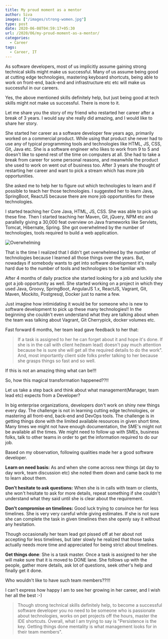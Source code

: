 ```yaml
---
title: My proud moment as a mentor
author: Siva
images: ["/images/strong-women.jpg"]
type: post
date: 2020-06-08T04:59:17+05:30
url: /2020/06/my-proud-moment-as-a-mentor/
categories:
  - Career
tags:
  - Career, IT
---
```


As software developers, most of us implicitly assume gaining strong technical skills might make us successful.
Many of us assume being good at cutting edge technologies, mastering keyboard shortcuts, being able to work on 
front-end, back-end and infrastructure etc etc will make us successful in our careers.

Yes, the above mentioned skills definitely help, but just being good at tech skills might not make us successful.
There is more to it. 

Let me share you the story of my friend who restarted her career after a break of 3 years.
I would say she really did amazing, and I would like to share her story.

She started her career as a software developer few years ago, primarily worked on a commercial product.
While using that product she never had to use any of typical programming tools and technologies like HTML, JS, CSS, Git, Java etc.
She is a software engineer who likes to work from 9 to 5 and doesn't like to spend rest of the time on computers at all.
She had to take a break from career for some personal reasons, and meanwhile the product she used to work on went out of business too.
After 3 years she thought of restarting her career and want to pick a stream which has more job opportunities.

She asked me to help her to figure out which technologies to learn and if possible to teach her those technologies.
I suggested her to learn Java, SpringBoot, ReactJS because there are more job opportunities for these technologies.

I started teaching her Core Java, HTML, JS, CSS. She was able to pick up these fine.
Then I started teaching her Maven, Git, jQuery, NPM etc and parallelly giving a 30,000 feat overview on Java frameworks like
Servlets, Tomcat, Hibernate, Spring. She got overwhelmed by the number of technologies, tools required to build a web application.

![Overwhelming](/images/overcoming.png "Overwhelming")

That is the time I realized that I didn't get overwhelmed by the number of technologies because I learned all those things over the years.
But, nowadays if somebody wants to get into software development it's really hard due to the number of tools and technologies to be familiar with.

After 4 months of daily practice she started looking for a job and luckily she got a job opportunity as well.
She started working on a project in which they used Java, Groovy, SpringBoot, AngularJS 1.x, ReactJS, Vagrant, Git, Maven, Mockito,
Postgresql, Docker just to name a few.

Just imagine how intimidating it would be for someone who is new to software development to pick up these many technologies!!
In the beginning she couldn't even understand what they are talking about when the team was talking about Vagrant, Git Cherrypick, docker volumes etc.

Fast forward 6 months, her team lead gave feedback to her that:

> If a task is assigned to her he can forget about it and hope it's done.
If she is in the call with client he(team lead) doesn't pay much attention because he is sure she will get all the required details to do the work".
And, most importantly client side folks prefer talking to her because she grasps things so fast and so well.

If this is not an amazing thing what can be!!!

So, how this magical transformation happened??!!

Let us take a step back and think about what management(Manager, team lead etc) expects from a Developer?

In big enterprise organizations, developers don't work on shiny new things every day.
The challenge is not in learning cutting edge technologies, or mastering all front-end, back-end and DevOps tools.
The challenge is in getting things done with the limited available resources in given short time.
Many times we might not have enough documentation, the SME's might not be available all the times.
We might need to follow up with SMEs, business folks, talk to other teams in order to get the information required to do our job.

Based on my observation, following qualities made her a good software developer.

**Learn on need basis:** As and when she come across new things (at day to day work, team discussion etc) she noted them down and came back to me to learn about them.

**Don't hesitate to ask questions:** When she is in calls with team or clients, 
she won't hesitate to ask for more details, repeat something if she couldn't understand what they said until she is clear about the requirement.

**Don't compromise on timelines:** Good luck trying to convince her for less timelines. She is very very careful while giving estimates.
If she is not sure she can complete the task in given timelines then she openly say it without any hesitation.

Though occasionally her team lead got pissed off at her about not accepting for less timelines, 
but later slowly he realized that those tasks actually needs more time and appreciated for being strict about timelines.

**Get things done**: She is a task master. Once a task is assigned to her she will make sure that it is moved to DONE lane.
She follows up with the people, gather more details, ask lot of questions, seek other's help and finally get it done.

Who wouldn't like to have such team members??!!!

I can't express how happy I am to see her growing in her career, and I wish her all the best :-)

> Though strong technical skills definitely help, to become a successful software developer 
you no need to be someone who is passionate about technologies, works on pet projects off the hours, master the IDE shortcuts.
Overall, what I am trying to say is "Persistence is the key. Getting things done mentality is what management looks for in their team members".
